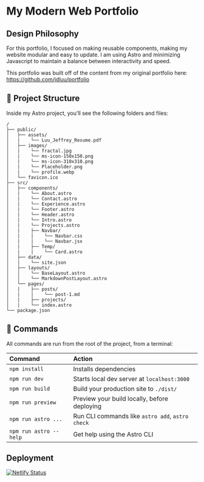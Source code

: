 # My Modern Web Portfolio

## Design Philosophy

For this portfolio, I focused on making reusable components, making my website modular and easy to update. I am using Astro and minimizing Javascript to maintain a balance between interactivity and speed.

This portfolio was built off of the content from my original portfolio here: <https://github.com/jdluu/portfolio>

## 🚀 Project Structure

Inside my Astro project, you'll see the following folders and files:

```
/
├── public/
│   ├── assets/
│   |    └── Luu_Jeffrey_Resume.pdf
│   ├── images/
│   |    └── fractal.jpg
│   |    └── ms-icon-150x150.png
│   |    └── ms-icon-310x310.png
│   |    └── Placeholder.png
│   |    └── profile.webp
│   └── favicon.ico
├── src/
│   ├── components/
│   |    └── About.astro
│   |    └── Contact.astro
│   |    └── Experience.astro
│   |    └── Footer.astro
│   |    └── Header.astro
│   |    └── Intro.astro
│   |    └── Projects.astro
│   |    ├── Navbar/
│   |    |    └── Navbar.css
│   |    |    └── Navbar.jsx
│   |    ├── Temp/
│   |    |    └── Card.astro
│   ├── data/
│   |    └── site.json
│   ├── layouts/
│   │    └── BaseLayout.astro
│   │    └── MarkdownPostLayout.astro
│   └── pages/
│   |    ├── posts/
│   |    |    └── post-1.md
│   |    ├── projects/
│   |    └── index.astro
└── package.json
```

## 🧞 Commands

All commands are run from the root of the project, from a terminal:

| Command                | Action                                           |
| :--------------------- | :----------------------------------------------- |
| `npm install`          | Installs dependencies                            |
| `npm run dev`          | Starts local dev server at `localhost:3000`      |
| `npm run build`        | Build your production site to `./dist/`          |
| `npm run preview`      | Preview your build locally, before deploying     |
| `npm run astro ...`    | Run CLI commands like `astro add`, `astro check` |
| `npm run astro --help` | Get help using the Astro CLI                     |

## Deployment

[![Netlify Status](https://api.netlify.com/api/v1/badges/5b79e3ed-5748-4cbd-9609-a93a4967c79e/deploy-status)](https://app.netlify.com/sites/spectacular-basbousa-817044/deploys)
